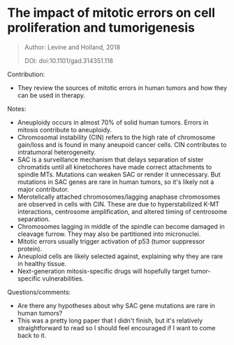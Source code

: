 # **The impact of mitotic errors on cell proliferation and tumorigenesis**

> Author: Levine and Holland, 2018
>
> DOI: doi:10.1101/gad.314351.118

Contribution: 

- They review the sources of mitotic errors in human tumors and how they can be used in therapy.

Notes: 

- Aneuploidy occurs in almost 70% of solid human tumors. Errors in mitosis contribute to aneuploidy.
- Chromosomal instability (CIN) refers to the high rate of chromosome gain/loss and is found in many aneupoid cancer cells. CIN contributes to intratumoral heterogeneity.
- SAC is a surveillance mechanism that delays separation of sister chromatids until all kinetochores have made correct attachments to spindle MTs. Mutations can weaken SAC or render it unnecessary. But mutations in SAC genes are rare in human tumors, so it's likely not a major contributor.
- Merotelically attached chromosomes/lagging anaphase chromosomes are observed in cells with CIN. These are due to hyperstabilized K-MT interactions, centrosome amplification, and altered timing of centrosome separation.
- Chromosomes lagging in middle of the spindle can become damaged in cleavage furrow. They may also be partitioned into micronuclei.
- Mitotic errors usually trigger activation of p53 (tumor suppressor protein).
- Aneuploid cells are likely selected against, explaining why they are rare in healthy tissue.
- Next-generation mitosis-specific drugs will hopefully target tumor-specific vulnerabilities. 

Questions/comments:

* Are there any hypotheses about why SAC gene mutations are rare in human tumors? 
* This was a pretty long paper that I didn't finish, but it's relatively straightforward to read so I should feel encouraged if I want to come back to it.

